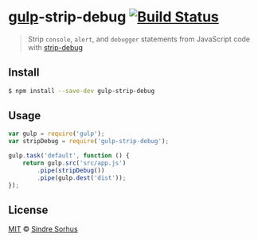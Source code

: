 # [gulp](https://github.com/wearefractal/gulp)-strip-debug [![Build Status](https://travis-ci.org/sindresorhus/gulp-strip-debug.svg?branch=master)](https://travis-ci.org/sindresorhus/gulp-strip-debug)

> Strip `console`, `alert`, and `debugger` statements from JavaScript code with [strip-debug](https://github.com/sindresorhus/strip-debug)


## Install

```bash
$ npm install --save-dev gulp-strip-debug
```


## Usage

```js
var gulp = require('gulp');
var stripDebug = require('gulp-strip-debug');

gulp.task('default', function () {
	return gulp.src('src/app.js')
		.pipe(stripDebug())
		.pipe(gulp.dest('dist'));
});
```


## License

[MIT](http://opensource.org/licenses/MIT) © [Sindre Sorhus](http://sindresorhus.com)

